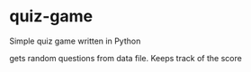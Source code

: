 # quiz-game
Simple quiz game written in Python

gets random questions from data file.
Keeps track of the score
